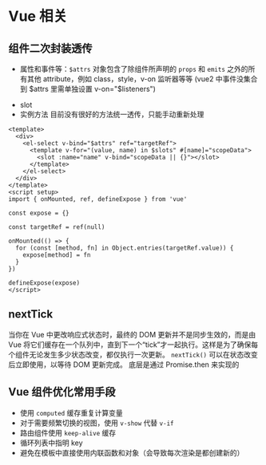 # Vue 相关

## 组件二次封装透传
- 属性和事件等：`$attrs` 对象包含了除组件所声明的 `props` 和 `emits` 之外的所有其他 attribute，例如 class，style，v-on 监听器等等
(vue2 中事件没集合到 $attrs 里需单独设置 v-on="$listeners")
<!-- inheritAttrs: false -->
- slot 
- 实例方法
目前没有很好的方法统一透传，只能手动重新处理

```vue
<template>
  <div>
    <el-select v-bind="$attrs" ref="targetRef">
      <template v-for="(value, name) in $slots" #[name]="scopeData">
        <slot :name="name" v-bind="scopeData || {}"></slot>
      </template>
    </el-select>
  </div>
</template>
<script setup>
import { onMounted, ref, defineExpose } from 'vue'

const expose = {}

const targetRef = ref(null)

onMounted(() => {
  for (const [method, fn] in Object.entries(targetRef.value)) {
    expose[method] = fn
  }
})

defineExpose(expose)
</script>
```

## nextTick

当你在 Vue 中更改响应式状态时，最终的 DOM 更新并不是同步生效的，而是由 Vue 将它们缓存在一个队列中，直到下一个“tick”才一起执行。这样是为了确保每个组件无论发生多少状态改变，都仅执行一次更新。
`nextTick()` 可以在状态改变后立即使用，以等待 DOM 更新完成。
底层是通过 Promise.then 来实现的

## Vue 组件优化常用手段
- 使用 `computed` 缓存重复计算变量
- 对于需要频繁切换的视图，使用 `v-show` 代替 `v-if`
- 路由组件使用 `keep-alive` 缓存
- 循环列表中指明 key
- 避免在模板中直接使用内联函数和对象（会导致每次渲染是都创建新的）